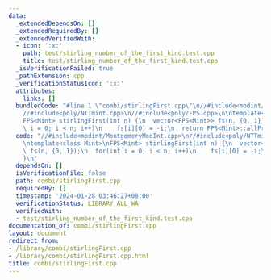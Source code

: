```yaml
---
data:
  _extendedDependsOn: []
  _extendedRequiredBy: []
  _extendedVerifiedWith:
  - icon: ':x:'
    path: test/stirling_number_of_the_first_kind.test.cpp
    title: test/stirling_number_of_the_first_kind.test.cpp
  _isVerificationFailed: true
  _pathExtension: cpp
  _verificationStatusIcon: ':x:'
  attributes:
    links: []
  bundledCode: "#line 1 \"combi/stirlingFirst.cpp\"\n//#include<modint/MontgomeryModInt.cpp>\n\
    //#include<poly/NTTmint.cpp>\n//#include<poly/FPS.cpp>\n\ntemplate<class Mint>\n\
    FPS<Mint> stirlingFirst(int n) {\n  vector<FPS<Mint>> fs(n, {0, 1});\n  for(int\
    \ i = 0; i < n; i++)\n    fs[i][0] = -i;\n  return FPS<Mint>::allProd(fs);\n}\n"
  code: "//#include<modint/MontgomeryModInt.cpp>\n//#include<poly/NTTmint.cpp>\n//#include<poly/FPS.cpp>\n\
    \ntemplate<class Mint>\nFPS<Mint> stirlingFirst(int n) {\n  vector<FPS<Mint>>\
    \ fs(n, {0, 1});\n  for(int i = 0; i < n; i++)\n    fs[i][0] = -i;\n  return FPS<Mint>::allProd(fs);\n\
    }\n"
  dependsOn: []
  isVerificationFile: false
  path: combi/stirlingFirst.cpp
  requiredBy: []
  timestamp: '2024-01-28 03:46:27+08:00'
  verificationStatus: LIBRARY_ALL_WA
  verifiedWith:
  - test/stirling_number_of_the_first_kind.test.cpp
documentation_of: combi/stirlingFirst.cpp
layout: document
redirect_from:
- /library/combi/stirlingFirst.cpp
- /library/combi/stirlingFirst.cpp.html
title: combi/stirlingFirst.cpp
---
```

